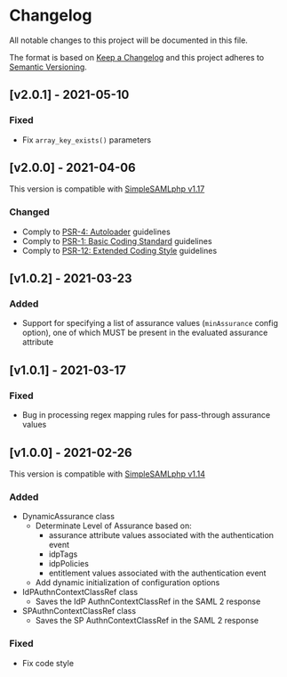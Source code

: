 # Changelog

All notable changes to this project will be documented in this file.

The format is based on [Keep a Changelog](https://keepachangelog.com/en/1.0.0/)
and this project adheres to [Semantic Versioning](https://semver.org/spec/v2.0.0.html).

## [v2.0.1] - 2021-05-10

### Fixed

- Fix `array_key_exists()` parameters

## [v2.0.0] - 2021-04-06

This version is compatible with [SimpleSAMLphp v1.17](https://simplesamlphp.org/docs/1.17/simplesamlphp-changelog)

### Changed

- Comply to [PSR-4: Autoloader](https://www.php-fig.org/psr/psr-4/) guidelines
- Comply to [PSR-1: Basic Coding Standard](https://www.php-fig.org/psr/psr-1/) guidelines
- Comply to [PSR-12: Extended Coding Style](https://www.php-fig.org/psr/psr-12/)
  guidelines

## [v1.0.2] - 2021-03-23

### Added

- Support for specifying a list of assurance values (`minAssurance` config
  option), one of which MUST be present in the evaluated assurance attribute

## [v1.0.1] - 2021-03-17

### Fixed

- Bug in processing regex mapping rules for pass-through assurance values

## [v1.0.0] - 2021-02-26

This version is compatible with [SimpleSAMLphp v1.14](https://simplesamlphp.org/docs/1.14/simplesamlphp-changelog)

### Added

- DynamicAssurance class
  - Determinate Level of Assurance based on:
    - assurance attribute values associated with the authentication event
    - idpTags
    - idpPolicies
    - entitlement values associated with the authentication event
  - Add dynamic initialization of configuration options
- IdPAuthnContextClassRef class
  - Saves the IdP AuthnContextClassRef in the SAML 2 response
- SPAuthnContextClassRef class
  - Saves the SP AuthnContextClassRef in the SAML 2 response

### Fixed

- Fix code style
